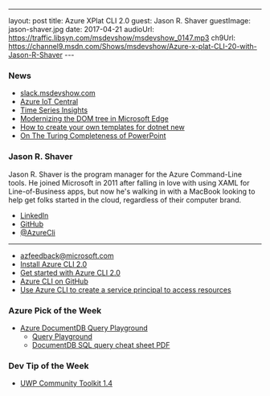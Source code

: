 ---
layout: post
title: Azure XPlat CLI 2.0
guest: Jason R. Shaver
guestImage: jason-shaver.jpg
date: 2017-04-21
audioUrl: https://traffic.libsyn.com/msdevshow/msdevshow_0147.mp3
ch9Url: https://channel9.msdn.com/Shows/msdevshow/Azure-x-plat-CLI-20-with-Jason-R-Shaver
--- 

### News

 - [slack.msdevshow.com](http://slack.msdevshow.com/)
 - [Azure IoT Central](https://www.microsoft.com/en-us/internet-of-things/iot-central-saas-solutions)
 - [Time Series Insights](https://azure.microsoft.com/en-us/services/time-series-insights)
 - [Modernizing the DOM tree in Microsoft Edge](https://blogs.windows.com/msedgedev/2017/04/19/modernizing-dom-tree-microsoft-edge)
 - [How to create your own templates for dotnet new](https://blogs.msdn.microsoft.com/dotnet/2017/04/02/how-to-create-your-own-templates-for-dotnet-new/)
 - [On The Turing Completeness of PowerPoint](https://youtu.be/uNjxe8ShM-8)

### Jason R. Shaver

Jason R. Shaver is the program manager for the Azure Command-Line tools. He joined Microsoft in 2011 after falling in love with using XAML for Line-of-Business apps, but now he's walking in with a MacBook looking to help get folks started in the cloud, regardless of their computer brand.  

 - [LinkedIn](https://www.linkedin.com/in/jason-r-shaver-5b9a753/)
 - [GitHub](https://github.com/JasonRShaver)
 - [@AzureCli](https://twitter.com/azurecli)

-----------------------------------------------

 - [azfeedback@microsoft.com](mailto:azfeedback@microsoft.com)
 - [Install Azure CLI 2.0](https://docs.microsoft.com/en-us/cli/azure/install-azure-cli)
 - [Get started with Azure CLI 2.0](https://docs.microsoft.com/en-us/cli/azure/get-started-with-azure-cli)
 - [Azure CLI on GitHub](https://github.com/Azure/azure-cli)
 - [Use Azure CLI to create a service principal to access resources](https://docs.microsoft.com/en-us/azure/azure-resource-manager/resource-group-authenticate-service-principal-cli)

### Azure Pick of the Week

 - [Azure DocumentDB Query Playground](https://kencenerelli.wordpress.com/2017/03/30/azure-documentdb-query-playground/)
   - [Query Playground](https://www.documentdb.com/sql/demo)
   - [DocumentDB SQL query cheat sheet PDF](https://docs.microsoft.com/en-us/azure/documentdb/documentdb-sql-query-cheat-sheet)

### Dev Tip of the Week

 - [UWP Community Toolkit 1.4](https://blogs.windows.com/buildingapps/2017/04/03/announcing-uwp-community-toolkit-1-4/)